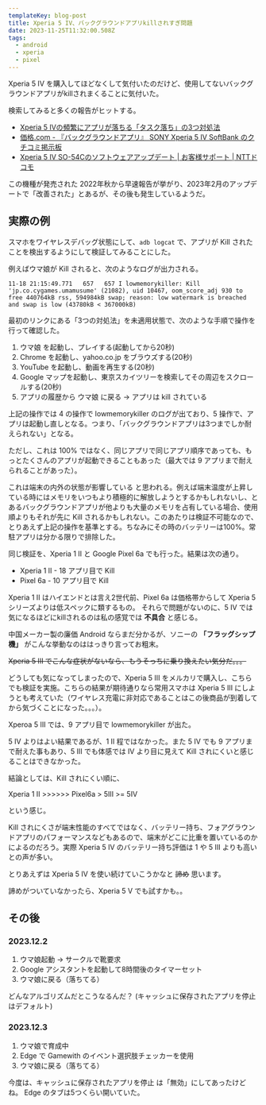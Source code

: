 ```yaml
---
templateKey: blog-post
title: Xperia 5 IV、バックグラウンドアプリkillされすぎ問題
date: 2023-11-25T11:32:00.508Z
tags:
  - android
  - xperia
  - pixel
---
```


Xperia 5 IV を購入してほどなくして気付いたのだけど、使用してないバックグラウンドアプリがkillされまくることに気付いた。

検索してみると多くの報告がヒットする。

- [Xperia 5 Ⅳの頻繁にアプリが落ちる「タスク落ち」の3つ対処法](https://androidons.com/android/xpera5iv_taskdown_repair.html)
- [価格.com - 『バックグラウンドアプリ』 SONY Xperia 5 IV SoftBank のクチコミ掲示板](https://bbs.kakaku.com/bbs/J0000039728/SortID=25046955/#25261907)
- [Xperia 5 IV SO-54Cのソフトウェアアップデート | お客様サポート | NTTドコモ](https://www.docomo.ne.jp/support/product_update/so54c/index.html)

この機種が発売された 2022年秋から早速報告が挙がり、2023年2月のアップデートで「改善された」とあるが、その後も発生しているようだ。


## 実際の例

スマホをワイヤレスデバッグ状態にして、``adb logcat`` で、アプリが Kill されたことを検出するようにして検証してみることにした。

例えばウマ娘が Kill されると、次のようなログが出力される。

 ```
 11-18 21:15:49.771   657   657 I lowmemorykiller: Kill 'jp.co.cygames.umamusume' (21082), uid 10467, oom_score_adj 930 to free 440764kB rss, 594984kB swap; reason: low watermark is breached and swap is low (43780kB < 367000kB)
```
 
最初のリンクにある「3つの対処法」を未適用状態で、次のような手順で操作を行って確認した。

1. ウマ娘 を起動し、プレイする(起動してから20秒)
2. Chrome を起動し、yahoo.co.jp をブラウズする(20秒)
3. YouTube を起動し、動画を再生する(20秒)
4. Google マップを起動し、東京スカイツリーを検索してその周辺をスクロールする(20秒)
5. アプリの履歴から ウマ娘 に戻る → アプリは kill されている

上記の操作では 4 の操作で lowmemorykiller のログが出ており、5 操作で、アプリは起動し直しとなる。つまり、「バックグラウンドアプリは3つまでしか耐えられない」となる。

ただし、これは 100% ではなく、同じアプリで同じアプリ順序であっても、もっとたくさんのアプリが起動できることもあった（最大では 9 アプリまで耐えられることがあった）。

これは端末の内外の状態が影響している
と思われる。例えば端末温度が上昇している時にはメモリをいつもより積極的に解放しようとするかもしれないし、とあるバックグラウンドアプリが他よりも大量のメモリを占有している場合、使用順よりもそれが先に Kill されるかもしれない。このあたりは検証不可能なので、とりあえず上記の操作を基準とする。ちなみにその時のバッテリーは100%。常駐アプリは分かる限りで排除した。

同じ検証を、Xperia 1 II と Google Pixel 6a でも行った。結果は次の通り。

- Xperia 1 II - 18 アプリ目で Kill
- Pixel 6a - 10 アプリ目で Kill

Xperia 1 II はハイエンドとは言え2世代前、Pixel 6a は価格帯からして Xperia 5 シリーズよりは低スペックに類するもの。
それらで問題がないのに、5 IV では気になるほどにkillされるのは私の感覚では **不具合** と感じる。

中国メーカー製の廉価 Android ならまだ分かるが、ソニーの **「フラッグシップ機」** がこんな挙動なのははっきり言ってお粗末。

~~Xperia 5 III でこんな症状がないなら、もうそっちに乗り換えたい気分だ。。。~~

どうしても気になってしまったので、Xperia 5 III をメルカリで購入し、こちらでも検証を実施。こちらの結果が期待通りなら常用スマホは Xperia 5 III にしようとも考えていた（ワイヤレス充電に非対応であることはこの後商品が到着してから気づくことになった。。。）。

Xperoa 5 III では、9 アプリ目で lowmemorykiller が出た。

5 IV よりはよい結果であるが、1 II 程ではなかった。また 5 IV でも 9 アプリまで耐えた事もあり、5 III でも体感では IV より目に見えて Kill されにくいと感じることはできなかった。

結論としては、Kill されにくい順に、

Xperia 1 II >>>>>> Pixel6a > 5III >= 5IV

という感じ。

Kill されにくさが端末性能のすべてではなく、バッテリー持ち、フォアグラウンドアプリのパフォーマンスなどもあるので、端末がどこに比重を置いているのかによるのだろう。実際 Xperia 5 IV のバッテリー持ち評価は 1 や 5 III よりも高いとの声が多い。

とりあえずは Xperia 5 IV を使い続けていこうかなと ~~諦め~~ 思います。


諦めがついていなかったら、Xperia 5 V でも試すかも。。

## その後

### 2023.12.2

1. ウマ娘起動 → サークルで靴要求
2. Google アシスタントを起動して8時間後のタイマーセット
3. ウマ娘に戻る（落ちてる）

どんなアルゴリズムだとこうなるんだ？
(キャッシュに保存されたアプリを停止 はデフォルト)

### 2023.12.3

1. ウマ娘で育成中
2. Edge で Gamewith のイベント選択肢チェッカーを使用
3. ウマ娘に戻る（落ちてる）

今度は、キャッシュに保存されたアプリを停止
は「無効」にしてあったけどね。
Edge のタブは5つくらい開いていた。

